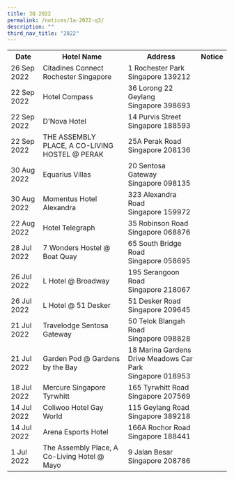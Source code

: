 ```yaml
---
title: 3Q 2022
permalink: /notices/1a-2022-q3/
description: ""
third_nav_title: "2022"
---
```

<table>
	<tr>
		<th>Date</th>
		<th>Hotel Name</th>
		<th>Address</th>
		<th>Notice</th>
		</tr>
	<tr>
		<td>26 Sep 2022</td>
		<td>Citadines Connect Rochester Singapore</td>
		<td>1 Rochester Park<br>Singapore 139212</td>
		<td><a href="/files/citadines connect rochester singapore.pdf"></a></td>
	</tr>
	<tr>
		<td>22 Sep 2022</td>
		<td>Hotel Compass</td>
		<td>36 Lorong 22 Geylang<br>Singapore 398693</td>
		<td><a href="/files/hotel compass_2022.pdf"></a></td>
	</tr>
	<tr>
		<td>22 Sep 2022</td>
		<td>D'Nova Hotel</td>
		<td>14 Purvis Street<br>Singapore 188593</td>
		<td><a href="/files/d'nova hotel.pdf"></a></td>
	</tr>
	<tr>
		<td>22 Sep 2022</td>
		<td>THE ASSEMBLY PLACE, A CO-LIVING HOSTEL @ PERAK</td>
		<td>25A Perak Road<br>Singapore 208136</td>
		<td><a href="/files/the assembly place, a co-living hostel @ perak.pdf"></a></td>
	</tr>
	<tr>
		<td>30 Aug 2022</td>
		<td>Equarius Villas</td>
		<td>20 Sentosa Gateway<br>Singapore 098135</td>
		<td><a href="/files/equarius villas.pdf"></a></td>
	</tr>
	<tr>
		<td>30 Aug 2022</td>
		<td>Momentus Hotel Alexandra</td>
		<td>323 Alexandra Road<br>Singapore 159972</td>
		<td><a href="/files/momentus hotel alexandra.pdf"></a></td>
	</tr>
	<tr>
		<td>22 Aug 2022</td>
		<td>Hotel Telegraph</td>
		<td>35 Robinson Road<br>Singapore 068876</td>
		<td><a href="/files/hotel telegraph.pdf"></a></td>
	</tr>
	<tr>
		<td>28 Jul 2022</td>
		<td>7 Wonders Hostel @ Boat Quay</td>
		<td>65 South Bridge Road<br>Singapore 058695</td>
		<td><a href="/files/7 wonders hostel boat quay.pdf"></a></td>
	</tr>
	<tr>
			<td> 26 Jul 2022 </td>
			<td> L Hotel @ Broadway</td>
			<td> 195 Serangoon Road<br> Singapore 218067</td>
			<td><a href="/files/l hotel @ broadway.pdf"></a>
		  </td>
	</tr>
	<tr>
		<td> 26 Jul 2022 </td>
		<td> L Hotel @ 51 Desker</td>
		<td>51 Desker Road<br>Singapore 209645</td>
		<td><a href="/files/l hotel @ 51 desker.pdf"></a>
		</td>
	</tr>
	<tr>
		<td>21 Jul 2022</td>
		<td>Travelodge Sentosa Gateway</td>
		<td>50 Telok Blangah Road<br>Singapore 098828</td>
		<td><a href="/files/travelodge sentosa gateway.pdf"></a></td>
		</tr>
	<tr>
		<td>21 Jul 2022</td>
		<td>Garden Pod @ Gardens by the Bay</td>
		<td>18 Marina Gardens Drive Meadows Car Park<br>Singapore 018953</td>
		<td><a href="/files/garden pod gardens by the bay.pdf"></a></td>
	</tr>
	<tr>
		<td>18 Jul 2022</td>
		<td>Mercure Singapore Tyrwhitt</td>
		<td>165 Tyrwhitt Road<br>Singapore 207569</td>
		<td><a href="/files/mercure singapore tyrwhitt.pdf"></a></td>
	</tr>
	<tr>
		<td>14 Jul 2022</td>
		<td>Coliwoo Hotel Gay World</td>
		<td>115 Geylang Road<br>Singapore 389218</td>
		<td><a href="/files/coliwoo hotel gay world.pdf"></a></td>
	</tr>
	<tr>
		<td>14 Jul 2022</td>
		<td>Arena Esports Hotel</td>
		<td>166A Rochor Road<br>Singapore 188441</td>
		<td><a href="/files/arena esports hotel.pdf"></a></td>
	</tr>
	<tr>
		<td>1 Jul 2022</td>
		<td>The Assembly Place, A Co-Living Hotel @ Mayo</td>
		<td>9 Jalan Besar<br>Singapore 208786</td>
		<td><a href="/files/the assembly place mayo.pdf"></a></td>
		</tr>